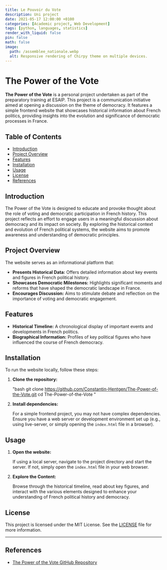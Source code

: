 ```yaml
---
title: Le Pouvoir du Vote
description: Uni project
date: 2021-05-17 12:00:00 +0100
categories: [Academic project, Web Development]
tags: [python, languages, statistics]
render_with_liquid: false
pin: false
math: false
image:
  path: /assemblee_nationale.webp
  alt: Responsive rendering of Chirpy theme on multiple devices.
---
```


# The Power of the Vote

**The Power of the Vote** is a personal project undertaken as part of the preparatory training at ESAIP. This project is a communication initiative aimed at opening a discussion on the theme of democracy. It features a simple frontend website that showcases historical information about French politics, providing insights into the evolution and significance of democratic processes in France.

## Table of Contents

- [Introduction](#introduction)
- [Project Overview](#project-overview)
- [Features](#features)
- [Installation](#installation)
- [Usage](#usage)
- [License](#license)
- [References](#references)

## Introduction

The Power of the Vote is designed to educate and provoke thought about the role of voting and democratic participation in French history. This project reflects an effort to engage users in a meaningful discussion about democracy and its impact on society. By exploring the historical context and evolution of French political systems, the website aims to promote awareness and understanding of democratic principles.

## Project Overview

The website serves as an informational platform that:

- **Presents Historical Data:** Offers detailed information about key events and figures in French political history.
- **Showcases Democratic Milestones:** Highlights significant moments and reforms that have shaped the democratic landscape in France.
- **Encourages Discussion:** Aims to stimulate debate and reflection on the importance of voting and democratic engagement.

## Features

- **Historical Timeline:** A chronological display of important events and developments in French politics.
- **Biographical Information:** Profiles of key political figures who have influenced the course of French democracy.

## Installation

To run the website locally, follow these steps:

1. **Clone the repository:**

   "bash
   git clone https://github.com/Constantin-Hentgen/The-Power-of-the-Vote.git
   cd The-Power-of-the-Vote
   "

2. **Install dependencies:**

   For a simple frontend project, you may not have complex dependencies. Ensure you have a web server or development environment set up (e.g., using live-server, or simply opening the `index.html` file in a browser).

## Usage

1. **Open the website:**

   If using a local server, navigate to the project directory and start the server. If not, simply open the `index.html` file in your web browser.

2. **Explore the Content:**

   Browse through the historical timeline, read about key figures, and interact with the various elements designed to enhance your understanding of French political history and democracy.

## License

This project is licensed under the MIT License. See the [LICENSE](https://github.com/Constantin-Hentgen/The-Power-of-the-Vote/blob/main/LICENSE) file for more information.

---

## References

- [The Power of the Vote GitHub Repository](https://github.com/Constantin-Hentgen/The-Power-of-the-Vote)
